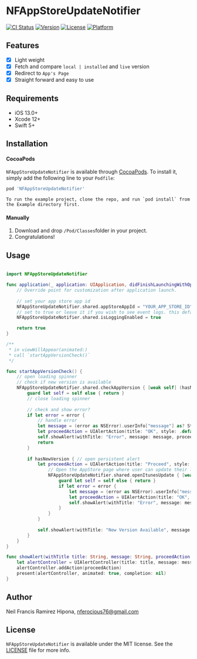 # NFAppStoreUpdateNotifier

[![CI Status](https://img.shields.io/travis/nferocious76/NFAppStoreUpdateNotifier.svg?style=flat)](https://travis-ci.org/nferocious76/NFAppStoreUpdateNotifier)
[![Version](https://img.shields.io/cocoapods/v/NFAppStoreUpdateNotifier.svg?style=flat)](https://cocoapods.org/pods/NFAppStoreUpdateNotifier)
[![License](https://img.shields.io/cocoapods/l/NFAppStoreUpdateNotifier.svg?style=flat)](https://cocoapods.org/pods/NFAppStoreUpdateNotifier)
[![Platform](https://img.shields.io/cocoapods/p/NFAppStoreUpdateNotifier.svg?style=flat)](https://cocoapods.org/pods/NFAppStoreUpdateNotifier)

## Features
- [x] Light weight
- [x] Fetch and compare `local | installed` and `live` version
- [x] Redirect to `App's Page`
- [x] Straight forward and easy to use

## Requirements
- iOS 13.0+
- Xcode 12+
- Swift 5+

## Installation

#### CocoaPods

`NFAppStoreUpdateNotifier` is available through [CocoaPods](https://cocoapods.org). To install it, simply add the following line to your `Podfile`:

```ruby
pod 'NFAppStoreUpdateNotifier'
```

``
To run the example project, clone the repo, and run `pod install` from the Example directory first.
``

#### Manually

1. Download and drop ```/Pod/Classes```folder in your project.  
2. Congratulations!

## Usage

```Swift

import NFAppStoreUpdateNotifier

func application(_ application: UIApplication, didFinishLaunchingWithOptions launchOptions: [UIApplicationLaunchOptionsKey: Any]?) -> Bool {
    // Override point for customization after application launch.
 
    // set your app store app id
    NFAppStoreUpdateNotifier.shared.appStoreAppId = "YOUR_APP_STORE_ID"
    // set to true or leave it if you wish to see event logs. this defaults to true 
    NFAppStoreUpdateNotifier.shared.isLoggingEnabled = true

    return true
}
```

```Swift
/**
 * in viewWillAppear(animated:)
 * call `startAppVersionCheck()`
 */

func startAppVersionCheck() {
    // open loading spinner
    // check if new version is available
    NFAppStoreUpdateNotifier.shared.checkAppVersion { [weak self] (hasNewVersion, error) in
        guard let self = self else { return }
        // close loading spinner
        
        // check and show error?
        if let error = error {
            // handle error
            let message = (error as NSError).userInfo["message"] as? String ?? String(error.localizedDescription)
            let proceedAction = UIAlertAction(title: "OK", style: .default, handler: nil)
            self.showAlert(withTitle: "Error", message: message, proceedAction: proceedAction)
            return
        }
        
        if hasNewVersion { // open persistent alert
            let proceedAction = UIAlertAction(title: "Proceed", style: .default) { _ in
                // Open the AppStore page where user can update their local app. This uses the id set in `appStoreAppId`.
                NFAppStoreUpdateNotifier.shared.openItunesUpdate { [weak self] (finish, error) in
                    guard let self = self else { return }
                    if let error = error {
                        let message = (error as NSError).userInfo["message"] as? String ?? String(error.localizedDescription)
                        let proceedAction = UIAlertAction(title: "OK", style: .default, handler: nil)
                        self.showAlert(withTitle: "Error", message: message, proceedAction: proceedAction)
                    }
                }
            }
            
            self.showAlert(withTitle: "New Version Available", message: "Update Now to Version: \(NFAppStoreUpdateNotifier.shared.lastVersionChecked)", proceedAction: proceedAction)
        }
    }
}

func showAlert(withTitle title: String, message: String, proceedAction: UIAlertAction) {
    let alertController = UIAlertController(title: title, message: message, preferredStyle: .alert)
    alertController.addAction(proceedAction)
    present(alertController, animated: true, completion: nil)
}

```

## Author

Neil Francis Ramirez Hipona, nferocious76@gmail.com

## License

`NFAppStoreUpdateNotifier` is available under the MIT license. See the [LICENSE](https://github.com/nferocious76/NFAppStoreUpdateNotifier/blob/main/LICENSE) file for more info.
